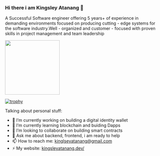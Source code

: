 ### Hi there i am Kingsley Atanang 👋

A Successful Software engineer offering 5 years+ of experience in demanding environments focused on producing cutting - edge systems for the software industry.Well - organized and customer - focused with proven skills in project management and team leadership

<img height="180em" src="https://github-readme-stats.vercel.app/api?username=kingo4luv&show_icons=true&hide_border=true&&count_private=true&include_all_commits=true" />

[![trophy](https://github-profile-trophy.vercel.app/?username=kingo4luv)](https://github.com/ryo-ma/github-profile-trophy)


Talking about personal stuff:

- 🔭 I’m currently working on building a digital identity wallet
- 🌱 I’m currently learning blockchain and buiding Dapps
- 👯 I’m looking to collaborate on building smart contracts
- 💬 Ask me about backend, frontend, i am ready to help
- 📫 How to reach me: kinglseyatanang@gmail.com
- ⚡ My website: [kingsleyatanang.dev/](https://kingsleyatanang.dev)

